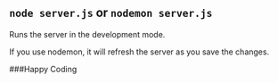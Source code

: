 ## `node server.js` or `nodemon server.js`

Runs the server in the development mode.<br>



If you use nodemon, it will refresh the server as you save the changes.<br>


###Happy Coding
